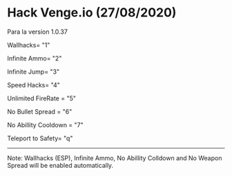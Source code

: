 # Hack Venge.io (27/08/2020)

Para la version 1.0.37

Wallhacks= "1"

Infinite Ammo= "2"

Infinite Jump= "3"

Speed Hacks= "4"

Unlimited FireRate = "5"

No Bullet Spread = "6"

No Abillity Cooldown = "7"

Teleport to Safety= "q"

------------------------------------------------------------------------------
Note: Wallhacks (ESP), Infinite Ammo, No Abillity Colldown and No Weapon Spread will be enabled automatically.
